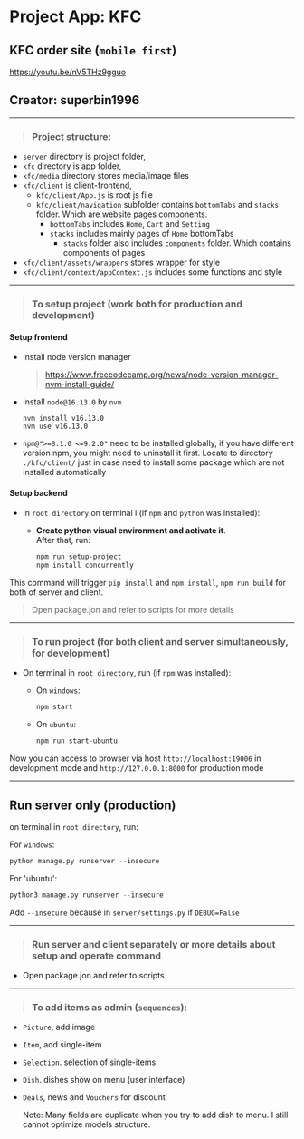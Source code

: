 # Project App: KFC

## KFC order site (`mobile first`)  
https://youtu.be/nV5THz9gguo

## Creator: superbin1996

________________

> ### Project structure:  

- `server` directory is project folder,   
- `kfc` directory is app folder,   
- `kfc/media` directory stores media/image files  
- `kfc/client` is client-frontend,   
    - `kfc/client/App.js` is root js file
    - `kfc/client/navigation` subfolder contains `bottomTabs` and `stacks` folder. Which are website pages components.  
        - `bottomTabs` includes `Home`, `Cart` and `Setting`
        - `stacks` includes mainly pages of `Home` bottomTabs
            - `stacks` folder also includes `components` folder. Which contains components of pages
- `kfc/client/assets/wrappers` stores wrapper for style
- `kfc/client/context/appContext.js` includes some functions and style
________________

> ### To setup project (work both for production and development)  

#### Setup frontend
- Install node version manager  
    > https://www.freecodecamp.org/news/node-version-manager-nvm-install-guide/

- Install `node@16.13.0` by `nvm`   
    ```nodejs
    nvm install v16.13.0
    nvm use v16.13.0
    ```
- `npm@">=8.1.0 <=9.2.0"` need to be installed globally, if you have different version npm, you might need to uninstall it first. 
Locate to directory `./kfc/client/` just in case need to install some package which are not installed automatically

#### Setup backend
- In `root directory` on terminal i (if `npm` and `python` was installed):  
    - **Create python visual environment and activate it**.   
    After that, run:  

        ```js
        npm run setup-project
        npm install concurrently
        ```
This command will trigger `pip install` and `npm install`, `npm run build` for both of server and client.

> Open package.jon and refer to scripts for more details  

________________
> ### To run project (for both client and server simultaneously, for development)  

- On terminal in `root directory`, run (if `npm` was installed):  

    - On `windows`:
        ```js
        npm start
        ```

    - On `ubuntu`:
        ```js
        npm run start-ubuntu
        ```
Now you can access to browser via host `http://localhost:19006` in development mode and `http://127.0.0.1:8000` for production mode
________________
## Run server only (production)

on terminal in `root directory`, run:  

For `windows`:  
```py
python manage.py runserver --insecure
```

For 'ubuntu':

```py
python3 manage.py runserver --insecure
```
Add `--insecure` because in `server/settings.py` if `DEBUG=False`


________________
> ### Run server and client separately or more details about setup and operate command

- Open package.jon and refer to scripts  


________________

> ### To add items as admin (`sequences`):  
- `Picture`, add image
- `Item`, add single-item
- `Selection`. selection of single-items
- `Dish`. dishes show on menu (user interface)  
- `Deals`, news and `Vouchers` for discount  

    Note: Many fields are duplicate when you try to add dish to menu. I still cannot optimize models structure.



